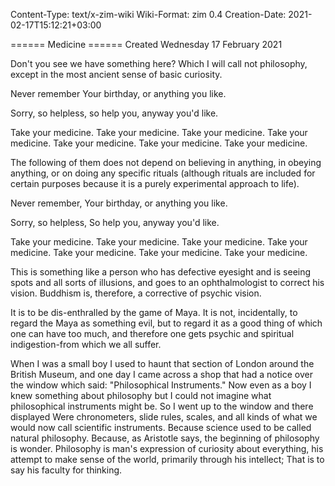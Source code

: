 Content-Type: text/x-zim-wiki
Wiki-Format: zim 0.4
Creation-Date: 2021-02-17T15:12:21+03:00

====== Medicine ======
Created Wednesday 17 February 2021

Don't you see we have something here?
Which I will call not philosophy,
except in the most ancient sense
of basic curiosity.

Never remember
Your birthday,
or anything you like.

Sorry, so helpless,
so help you,
anyway you'd like.

Take your medicine.
Take your medicine.
Take your medicine.
Take your medicine.
Take your medicine.
Take your medicine.
Take your medicine.

The following of them does not depend on believing in anything, in obeying anything, or on doing any specific rituals
(although rituals are included for certain purposes because it is a purely experimental approach to life).

Never remember,
Your birthday,
or anything you like.

Sorry, so helpless,
So help you,
anyway you'd like.

Take your medicine.
Take your medicine.
Take your medicine.
Take your medicine.
Take your medicine.
Take your medicine.
Take your medicine.

This is something like a person who has defective eyesight and is seeing
spots and all sorts of illusions, and goes to an ophthalmologist to correct his vision.
Buddhism is, therefore, a corrective of psychic vision.

It is to be dis-enthralled by the game of Maya.
It is not, incidentally, to regard the Maya as something evil,
but to regard it as a good thing of which one can have too much, and therefore one gets
psychic and spiritual indigestion-from which we all suffer.

When I was a small boy I used to haunt that section of London
around the British Museum, and one day I came across a shop
that had a notice over the window which said: "Philosophical Instruments."
Now even as a boy I knew something about philosophy
but I could not imagine what philosophical instruments might be.
So I went up to the window and there displayed
Were chronometers, slide rules, scales,
and all kinds of what we would now call scientific instruments.
Because science used to be called natural philosophy.
Because, as Aristotle says,
the beginning of philosophy is wonder.
Philosophy is man's expression of curiosity about everything,
his attempt to make sense of the world,
primarily through his intellect;
That is to say his faculty for thinking.
